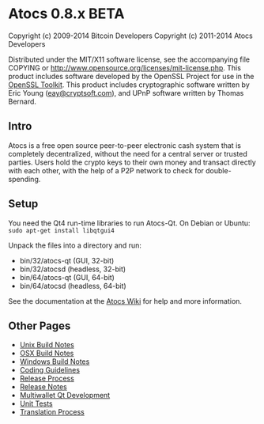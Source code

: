 Atocs 0.8.x BETA
====================

Copyright (c) 2009-2014 Bitcoin Developers
Copyright (c) 2011-2014 Atocs Developers

Distributed under the MIT/X11 software license, see the accompanying
file COPYING or http://www.opensource.org/licenses/mit-license.php.
This product includes software developed by the OpenSSL Project for use in the [OpenSSL Toolkit](http://www.openssl.org/). This product includes
cryptographic software written by Eric Young ([eay@cryptsoft.com](mailto:eay@cryptsoft.com)), and UPnP software written by Thomas Bernard.


Intro
---------------------
Atocs is a free open source peer-to-peer electronic cash system that is
completely decentralized, without the need for a central server or trusted
parties.  Users hold the crypto keys to their own money and transact directly
with each other, with the help of a P2P network to check for double-spending.


Setup
---------------------
You need the Qt4 run-time libraries to run Atocs-Qt. On Debian or Ubuntu:
	`sudo apt-get install libqtgui4`

Unpack the files into a directory and run:

- bin/32/atocs-qt (GUI, 32-bit)
- bin/32/atocsd (headless, 32-bit)
- bin/64/atocs-qt (GUI, 64-bit)
- bin/64/atocsd (headless, 64-bit)

See the documentation at the [Atocs Wiki](http://atocs.info)
for help and more information.


Other Pages
---------------------
- [Unix Build Notes](build-unix.md)
- [OSX Build Notes](build-osx.md)
- [Windows Build Notes](build-msw.md)
- [Coding Guidelines](coding.md)
- [Release Process](release-process.md)
- [Release Notes](release-notes.md)
- [Multiwallet Qt Development](multiwallet-qt.md)
- [Unit Tests](unit-tests.md)
- [Translation Process](translation_process.md)
